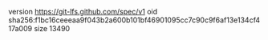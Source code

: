 version https://git-lfs.github.com/spec/v1
oid sha256:f1bc16ceeeaa9f043b2a600b101bf46901095cc7c90c9f6af13e134cf417a009
size 13490
